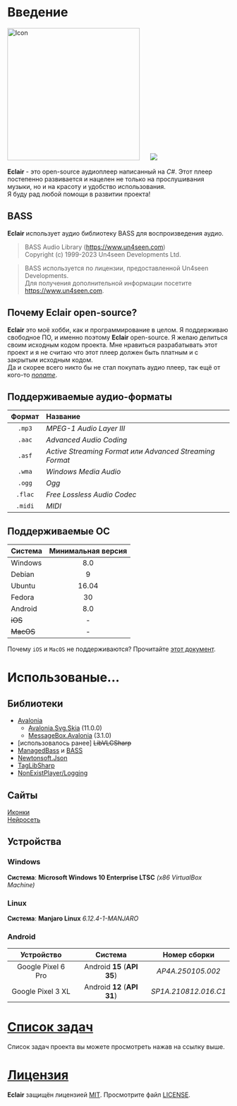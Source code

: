 # Введение
<image src="Eclair/Assets/icon.png" width="300" alt="Icon" style="margin-right: 20px;"/>
<image src="res/screenshot.png"/>

**Eclair** - это open-source аудиоплеер написанный на *C#*.
Этот плеер постепенно развивается и нацелен не только на прослушивания музыки, но и на красоту и удобство использования.<br>
Я буду рад любой помощи в развитии проекта!

## BASS
**Eclair** использует аудио библиотеку BASS для воспроизведения аудио.
> BASS Audio Library (https://www.un4seen.com)<br>
> Copyright (c) 1999-2023 Un4seen Developments Ltd.

> BASS используется по лицензии, предоставленной Un4seen Developments.<br>
> Для получения дополнительной информации посетите https://www.un4seen.com.

## Почему Eclair open-source?
**Eclair** это моё хобби, как и программирование в целом.
Я поддерживаю свободное ПО, и именно поэтому **Eclair** open-source.
Я желаю делиться своим исходным кодом проекта.
Мне нравиться разрабатывать этот проект и я не считаю что этот плеер должен быть платным и с закрытым исходным кодом.<br>
Да и скорее всего никто бы не стал покупать аудио плеер, так ещё от кого-то [*noname*](https://github.com/NonExistPlayer).

## Поддерживаемые аудио-форматы
| Формат | Название                                                |
| :----: | :------------------------------------------------------ |
| `.mp3` | *MPEG-1 Audio Layer III*                                |
| `.aac` | *Advanced Audio Coding*                                 |
| `.asf` | *Active Streaming Format или Advanced Streaming Format* |
| `.wma` | *Windows Media Audio*                                   |
| `.ogg` | *Ogg*                                                   |
| `.flac`| *Free Lossless Audio Codec*                             |
| `.midi`| *MIDI*                                                  |

## Поддерживаемые ОС
| Система  | Минимальная версия |
| :------- | :----------------: |
| Windows  | 8.0                |
| Debian   | 9                  |
| Ubuntu   | 16.04              |
| Fedora   | 30                 |
| Android  | 8.0                |
| ~~iOS~~  | -                  |
| ~~MacOS~~| -                  |

Почему `iOS` и `MacOS` не поддерживаются? Прочитайте [этот документ](res/apple.ru.md).

<!--
# Установка
## Установка на Windows
## Установка на Linux
Перед установкой архива программы, установите следующие пакеты командой:
```bash
sudo apt install vlc libvlc-dev libvlccore-dev
```
## Установка на Android
> [!CAUTION]
> При удалении данных приложения скорее всего приложение больше не запустится!
> Нужно будет переустановить приложение чтобы, оно продолжило работать.
-->

# Использованые...
## Библиотеки
* [Avalonia](https://github.com/AvaloniaUI/Avalonia)
    - [Avalonia.Svg.Skia](https://github.com/wieslawsoltes/Svg.Skia) (11.0.0)
    - [MessageBox.Avalonia](https://github.com/AvaloniaCommunity/MessageBox.Avalonia) (3.1.0)
* [использовалось ранее] ~~LibVLCSharp~~
* [ManagedBass](https://github.com/ManagedBass/ManagedBass) и [BASS](https://un4seen.com)
* [Newtonsoft.Json](https://github.com/JamesNK/Newtonsoft.Json/)
* [TagLibSharp](https://github.com/mono/taglib-sharp)
* [NonExistPlayer/Logging](https://github.com/NonExistPlayer/Logging)
## Сайты
[Иконки](https://icon-icons.com)<br>
[Нейросеть](https://blackbox.ai)
## Устройства

### Windows
**Система**: **Microsoft Windows 10 Enterprise LTSC** *(x86 VirtualBox Machine)*
### Linux
**Система**: **Manjaro Linux** *6.12.4-1-MANJARO*
### Android
|Устройство|Система|Номер сборки|
|:-:|:-:|:-:|
|Google Pixel 6 Pro|Android **15** (**API 35**)|*AP4A.250105.002*|
|Google Pixel 3 XL|Android **12** (**API 31**)|*SP1A.210812.016.C1*|

# [Список задач](res/todo.ru.md)
Список задач проекта вы можете просмотреть нажав на ссылку выше.

# [Лицензия](LICENSE)
**Eclair** защищён лицензией [MIT](https://choosealicense.com/licenses/mit). Просмотрите файл [LICENSE](LICENSE).